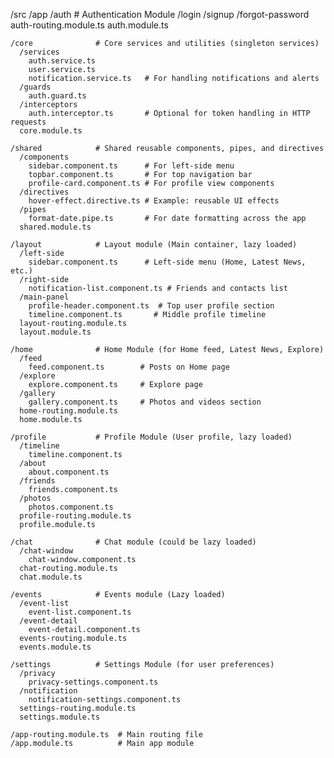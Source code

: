 /src
  /app
    /auth              # Authentication Module
      /login
      /signup
      /forgot-password
      auth-routing.module.ts
      auth.module.ts

    /core              # Core services and utilities (singleton services)
      /services
        auth.service.ts
        user.service.ts
        notification.service.ts   # For handling notifications and alerts
      /guards
        auth.guard.ts
      /interceptors
        auth.interceptor.ts       # Optional for token handling in HTTP requests
      core.module.ts

    /shared            # Shared reusable components, pipes, and directives
      /components
        sidebar.component.ts      # For left-side menu
        topbar.component.ts       # For top navigation bar
        profile-card.component.ts # For profile view components
      /directives
        hover-effect.directive.ts # Example: reusable UI effects
      /pipes
        format-date.pipe.ts       # For date formatting across the app
      shared.module.ts

    /layout            # Layout module (Main container, lazy loaded)
      /left-side
        sidebar.component.ts      # Left-side menu (Home, Latest News, etc.)
      /right-side
        notification-list.component.ts # Friends and contacts list
      /main-panel
        profile-header.component.ts  # Top user profile section
        timeline.component.ts       # Middle profile timeline
      layout-routing.module.ts
      layout.module.ts

    /home              # Home Module (for Home feed, Latest News, Explore)
      /feed
        feed.component.ts        # Posts on Home page
      /explore
        explore.component.ts     # Explore page
      /gallery
        gallery.component.ts     # Photos and videos section
      home-routing.module.ts
      home.module.ts

    /profile           # Profile Module (User profile, lazy loaded)
      /timeline
        timeline.component.ts
      /about
        about.component.ts
      /friends
        friends.component.ts
      /photos
        photos.component.ts
      profile-routing.module.ts
      profile.module.ts

    /chat              # Chat module (could be lazy loaded)
      /chat-window
        chat-window.component.ts
      chat-routing.module.ts
      chat.module.ts

    /events            # Events module (Lazy loaded)
      /event-list
        event-list.component.ts
      /event-detail
        event-detail.component.ts
      events-routing.module.ts
      events.module.ts

    /settings          # Settings Module (for user preferences)
      /privacy
        privacy-settings.component.ts
      /notification
        notification-settings.component.ts
      settings-routing.module.ts
      settings.module.ts

    /app-routing.module.ts  # Main routing file
    /app.module.ts          # Main app module


